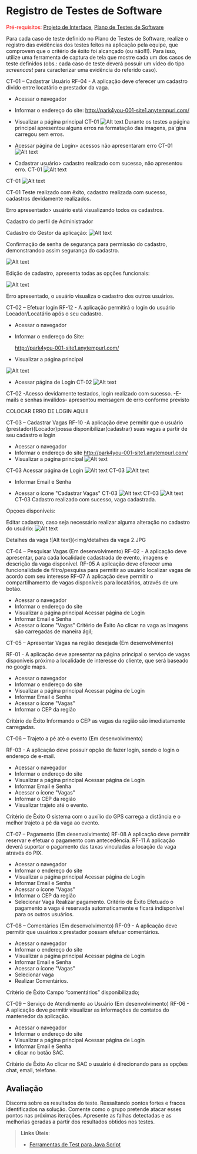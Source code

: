 # Registro de Testes de Software

<span style="color:red">Pré-requisitos: <a href="3-Projeto de Interface.md"> Projeto de Interface</a></span>, <a href="8-Plano de Testes de Software.md"> Plano de Testes de Software</a>

Para cada caso de teste definido no Plano de Testes de Software, realize o registro das evidências dos testes feitos na aplicação pela equipe, que comprovem que o critério de êxito foi alcançado (ou não!!!). Para isso, utilize uma ferramenta de captura de tela que mostre cada um dos casos de teste definidos (obs.: cada caso de teste deverá possuir um vídeo do tipo _screencast_ para caracterizar uma evidência do referido caso).

CT-01 – Cadastrar Usuário
RF-04 - A aplicação deve oferecer um cadastro divido entre locatário e prestador da vaga.
- Acessar o navegador
- Informar o endereço do site:
  http://park4you-001-site1.anytempurl.com/
- Visualizar a página principal
CT-01
![Alt text](<img/página logada.JPG>)
Durante os testes a página principal apresentou alguns erros na formatação das imagens, pa´gina carregou sem erros.

- Acessar página de Login> acessos não apresentaram erro
CT-01
![Alt text](<img/página login e cadastro.JPG>)
- Cadastrar usuário> cadastro realizado com sucesso, não apresentou erro.
CT-01
![Alt text](<img/Pagina cadastro usuário.JPG>)

CT-01
![Alt text](<img/Usuários cadastrados.JPG>)

CT-01 Teste realizado com êxito, cadastro realizada com sucesso, cadastros devidamente realizados.

Erro apresentado> usuário está visualizando todos os cadastros.

Cadastro do perfil de Administrador

Cadastro do Gestor da aplicação:
![Alt text](<img/Cadastro gestor 1.JPG>)

Confirmação de senha de segurança para permissão do cadastro, demonstrandoo assim segurança do cadastro.

![Alt text](<img/login gestor confirmação.JPG>)

Edição de cadastro, apresenta todas as opções funcionais:

![Alt text](<img/Confirmação de cadastro de usuários.JPG>)

Erro apresentado, o usuário visualiza o cadastro dos outros usuários.

CT-02 – Efetuar login
RF-12 - A aplicação permitirá o login do usuário Locador/Locatário após o seu cadastro.
- Acessar o navegador
- Informar o endereço do Site:

  http://park4you-001-site1.anytempurl.com/

- Visualizar a página principal 

![Alt text](<img/página logada.JPG>)

- Acessar página de Login
CT-02
![Alt text](<img/página login e cadastro.JPG>)

CT-02
-Acesso devidamente testados, login realizado com sucesso.
-E-mails e senhas inválidos- apresentou mensagem de erro conforme previsto

COLOCAR ERRO DE LOGIN AQUIII

CT-03 – Cadastrar Vagas
RF-10 -A aplicação deve permitir que o usuário (prestador)(Locador)possa disponibilizar(cadastrar) suas vagas a partir de seu cadastro e login
- Acessar o navegador
- Informar o endereço do site
 http://park4you-001-site1.anytempurl.com/
- Visualizar a página principal
![Alt text](<img/página logada.JPG>)
  
CT-03
Acessar página de Login
![Alt text](<img/página login e cadastro.JPG>)
CT-03
![Alt text](<img/teste 07.JPG>)
- Informar Email e Senha

- Acessar o ícone "Cadastrar Vagas"
CT-03
![Alt text](<img/página de cadastro de vaga.JPG>)
CT-03
![Alt text](<img/cadastro de vaga.JPG>)
CT-03
Cadastro realizado com sucesso, vaga cadastrada.

Opçoes disponíveis:

Editar cadastro, caso seja necessário realizar alguma alteração no cadastro do usuário:
![Alt text](<img/editar cadastro de vaga 1.JPG>)

Detalhes da vaga
![Alt text](<img/detalhes da vaga 2.JPG

CT-04 – Pesquisar Vagas (Em desenvolvimento)
RF-02 - A aplicação deve apresentar, para cada localidade cadastrada de evento, imagens e descrição da vaga disponível.
RF-05 A aplicação deve oferecer uma funcionalidade de filtro/pesquisa para permitir ao usuário localizar vagas de acordo com seu interesse
RF-07 A aplicação deve permitir o compartilhamento de vagas disponíveis para locatários, através de um botão.

- Acessar o navegador
- Informar o endereço do site
- Visualizar a página principal
Acessar página de Login
- Informar Email e Senha
- Acessar o ícone "Vagas"
Critério de Êxito	Ao clicar na vaga as imagens são carregadas de maneira ágil;

CT-05 – Apresentar Vagas na região desejada (Em desenvolvimento)

RF-01 - A aplicação deve apresentar na página principal o serviço de vagas disponíveis próximo a localidade de interesse do cliente, que será baseado no google maps.

- Acessar o navegador
- Informar o endereço do site
- Visualizar a página principal
Acessar página de Login
- Informar Email e Senha
- Acessar o ícone "Vagas"
- Informar o CEP da região

Critério de Êxito	Informando o CEP as vagas da região são imediatamente carregadas.

CT-06 – Trajeto a pé até o evento (Em desenvolvimento)

RF-03 - A aplicação deve possuir opção de fazer login, sendo o login o endereço de e-mail.

- Acessar o navegador
- Informar o endereço do site
- Visualizar a página principal
Acessar página de Login
- Informar Email e Senha
- Acessar o ícone "Vagas"
- Informar o CEP da região
- Visualizar trajeto até o evento.

Critério de Êxito	O sistema com o auxílio do GPS carrega a distância e o melhor trajeto a pé da vaga ao evento.

CT-07 – Pagamento (Em desenvolvimento)
RF-08 A aplicação deve permitir reservar e efetuar o pagamento com antecedência.
RF-11 A aplicação deverá suportar o pagamento das taxas vinculadas a locação da vaga através do PIX.

- Acessar o navegador
- Informar o endereço do site
- Visualizar a página principal
Acessar página de Login
- Informar Email e Senha
- Acessar o ícone "Vagas"
- Informar o CEP da região
- Selecionar Vaga
Realizar pagamento.
Critério de Êxito	Efetuado o pagamento a vaga é reservada automaticamente e ficará indisponível para os outros usuários.
	

CT-08 – Comentários (Em desenvolvimento)
RF-09 - A aplicação deve permitir que usuários x prestador possam efetuar comentários.

- Acessar o navegador
- Informar o endereço do site
- Visualizar a página principal
Acessar página de Login
- Informar Email e Senha
- Acessar o ícone "Vagas"
- Selecionar vaga
- Realizar Comentários.

Critério de Êxito	Campo “comentários” disponibilizado;

CT-09 – Serviço de Atendimento ao Usuário (Em desenvolvimento)
RF-06 - A aplicação deve permitir visualizar as informações de contatos do mantenedor da aplicação.
- Acessar o navegador
- Informar o endereço do site
- Visualizar a página principal
Acessar página de Login
- Informar Email e Senha
- clicar no botão SAC.

Critério de Êxito	Ao clicar no SAC o usuário é direcionando para as opções chat, email, telefone.




## Avaliação

Discorra sobre os resultados do teste. Ressaltando pontos fortes e fracos identificados na solução. Comente como o grupo pretende atacar esses pontos nas próximas iterações. Apresente as falhas detectadas e as melhorias geradas a partir dos resultados obtidos nos testes.

> **Links Úteis**:
> - [Ferramentas de Test para Java Script](https://geekflare.com/javascript-unit-testing/)


[def]: <img/teste 03.jpg>
